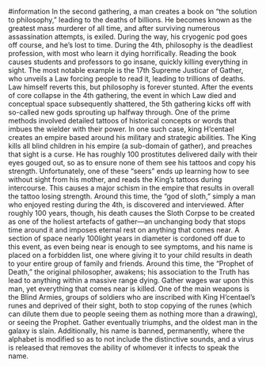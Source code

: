 #information 
In the second gathering, a man creates a book on “the solution to philosophy,” leading to the deaths of billions. He becomes known as the greatest mass murderer of all time, and after surviving numerous assassination attempts, is exiled. During the way, his cryogenic pod goes off course, and he’s lost to time. During the 4th, philosophy is the deadliest profession, with most who learn it dying horrifically. Reading the book causes students and professors to go insane, quickly killing everything in sight. The most notable example is the 17th Supreme Justicar of Gather, who unveils a Law forcing people to read it, leading to trillions of deaths. Law himself reverts this, but philosophy is forever stunted. After the events of core collapse in the 4th gathering, the event in which Law died and conceptual space subsequently shattered, the 5th gathering kicks off with so-called new gods sprouting up halfway through. One of the prime methods involved detailed tattoos of historical concepts or words that imbues the wielder with their power. In one such case, king H’centael creates an empire based around his military and strategic abilities. The King kills all blind children in his empire (a sub-domain of gather), and preaches that sight is a curse. He has roughly 100 prostitutes delivered daily with their eyes gouged out, so as to ensure none of them see his tattoos and copy his strength. Unfortunately, one of these “seers” ends up learning how to see without sight from his mother, and reads the King’s tattoos during intercourse. This causes a major schism in the empire that results in overall the tattoo losing strength. Around this time, the “god of sloth,” simply a man who enjoyed resting during the 4th, is discovered and interviewed. After roughly 100 years, though, his death causes the Sloth Corpse to be created as one of the holiest artefacts of gather—an unchanging body that stops time around it and imposes eternal rest on anything that comes near. A section of space nearly 100light years in diameter is cordoned off due to this event, as even being near is enough to see symptoms, and his name is placed on a forbidden list, one where giving it to your child results in death to your entire group of family and friends. Around this time, the “Prophet of Death,” the original philosopher, awakens; his association to the Truth has lead to anything within a massive range dying. Gather wages war upon this man, yet everything that comes near is killed. One of the main weapons is the Blind Armies, groups of soldiers who are inscribed with King H’centael’s runes and deprived of their sight, both to stop copying of the runes (which can dilute them due to people seeing them as nothing more than a drawing), or seeing the Prophet. Gather eventually triumphs, and the oldest man in the galaxy is slain. Additionally, his name is banned, permanently, where the alphabet is modified so as to not include the distinctive sounds, and a virus is released that removes the ability of whomever it infects to speak the name.